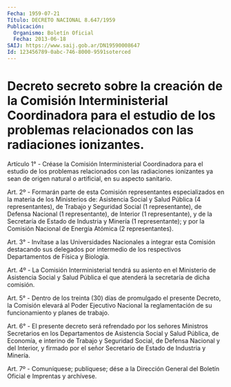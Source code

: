 ```yaml
---
Fecha: 1959-07-21
Título: DECRETO NACIONAL 8.647/1959
Publicación:
  Organismo: Boletín Oficial
  Fecha: 2013-06-18
SAIJ: https://www.saij.gob.ar/DN19590008647
Id: 123456789-0abc-746-8000-9591soterced
---
```

# Decreto secreto sobre la creación de la Comisión Interministerial Coordinadora para el estudio de los problemas relacionados con las radiaciones ionizantes.

<a id="1"></a>
Artículo 1° - Créase la Comisión Interministerial Coordinadora para el estudio de los problemas relacionados con las radiaciones ionizantes ya sean de origen natural o artificial, en su aspecto sanitario.

<a id="2"></a>
Art. 2º - Formarán parte de esta Comisión representantes especializados en la materia de los Ministerios de: Asistencia Social y Salud Pública (4 representantes), de Trabajo y Seguridad Social (1 representante), de Defensa Nacional (1 representante), de Interior (1 representante), y de la Secretaría de Estado de Industria y Minería (1 representante); y por la Comisión Nacional de Energía Atómica (2 representantes).

<a id="3"></a>
Art. 3° - Invítase a las Universidades Nacionales a integrar esta Comisión destacando sus delegados por intermedio de los respectivos Departamentos de Física y Biología.

<a id="4"></a>
Art. 4º - La Comisión Interministerial tendrá su asiento en el Ministerio de Asistencia Social y Salud Pública el que atenderá la secretaría de dicha comisión.

<a id="5"></a>
Art. 5° - Dentro de los treinta (30) días de promulgado el presente Decreto, la Comisión elevará al Poder Ejecutivo Nacional la reglamentación de su funcionamiento y planes de trabajo.

<a id="6"></a>
Art. 6° - El presente decreto será refrendado por los señores Ministros Secretarios en los Departamentos de Asistencia Social y Salud Pública, de Economía, e interino de Trabajo y Seguridad Social, de Defensa Nacional y del Interior, y firmado por el señor Secretario de Estado de Industria y Minería.

<a id="7"></a>
Art. 7º - Comuníquese; publíquese; dése a la Dirección General del Boletín Oficial e Imprentas y archívese.